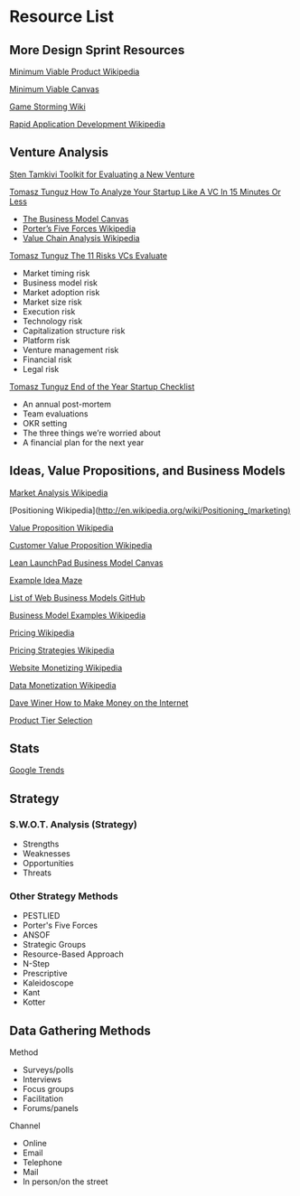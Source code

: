 # Resource List

## More Design Sprint Resources
[Minimum Viable Product Wikipedia](http://en.wikipedia.org/wiki/Minimum_viable_product)

[Minimum Viable Canvas](https://medium.com/@santoshrajan/the-minimum-viable-canvas-6ee9ea072f65)

[Game Storming Wiki](http://www.gamestorming.com/the-wiki)

[Rapid Application Development Wikipedia](http://en.wikipedia.org/wiki/Rapid_application_development)

## Venture Analysis

[Sten Tamkivi Toolkit for Evaluating a New Venture](https://medium.com/@seikatsu/toolkit-for-evaluating-a-new-venture-c6ee623a4bca)

[Tomasz Tunguz How To Analyze Your Startup Like A VC In 15 Minutes Or Less](http://tomtunguz.com/diagrams)
* [The Business Model Canvas](http://www.businessmodelgeneration.com/downloads/business_model_canvas_poster.pdf)
* [Porter’s Five Forces Wikipedia](http://en.wikipedia.org/wiki/Porter_five_forces_analysis)
* [Value Chain Analysis Wikipedia](http://en.wikipedia.org/wiki/Value_chain)

[Tomasz Tunguz The 11 Risks VCs Evaluate](http://tomtunguz.com/the-11-risks-vcs-evaluate)
* Market timing risk
* Business model risk
* Market adoption risk
* Market size risk
* Execution risk
* Technology risk
* Capitalization structure risk
* Platform risk
* Venture management risk
* Financial risk
* Legal risk 

[Tomasz Tunguz End of the Year Startup Checklist](http://tomtunguz.com/end-of-the-year-startup-checklist)
* An annual post-mortem
* Team evaluations
* OKR setting
* The three things we’re worried about
* A financial plan for the next year

## Ideas, Value Propositions, and Business Models

[Market Analysis Wikipedia](http://en.wikipedia.org/wiki/Market_analysis)

[Positioning Wikipedia](http://en.wikipedia.org/wiki/Positioning_(marketing)

[Value Proposition Wikipedia](http://en.wikipedia.org/wiki/Value_proposition)

[Customer Value Proposition Wikipedia](http://en.wikipedia.org/wiki/Customer_value_proposition)

[Lean LaunchPad Business Model Canvas](hhttps://steveblank.files.wordpress.com/2010/12/business-model-and-cust-dev.jpg)

[Example Idea Maze](http://1.bp.blogspot.com/-HOE9rpL0jeU/UeZXIMK-NtI/AAAAAAAAAKQ/8JNAWTxFwLg/s1600/The+Idea+Maze.jpg)

[List of Web Business Models GitHub](https://gist.github.com/ndarville/4295324)

[Business Model Examples Wikipedia](http://en.wikipedia.org/wiki/Business_model#Examples_of_business_models)

[Pricing Wikipedia](http://en.wikipedia.org/wiki/Pricing)

[Pricing Strategies Wikipedia](http://en.wikipedia.org/wiki/Pricing_strategies)

[Website Monetizing Wikipedia](http://en.wikipedia.org/wiki/Website_monetizing)

[Data Monetization Wikipedia](http://en.wikipedia.org/wiki/Data_monetization)

[Dave Winer How to Make Money on the Internet](http://scripting.com/davenet/2000/02/04/howToMakeMoneyOnTheInterne.html)

[Product Tier Selection](https://camo.githubusercontent.com/a4b7ee4a662786d0af4c1eacb9b8b7bdd9eb6e6d/687474703a2f2f692e696d6775722e636f6d2f7139594e4939542e706e67)

## Stats

[Google Trends](http://www.google.com/trends)

## Strategy

### S.W.O.T. Analysis (Strategy)
* Strengths
* Weaknesses
* Opportunities
* Threats

### Other Strategy Methods
* PESTLIED
* Porter's Five Forces
* ANSOF
* Strategic Groups
* Resource-Based Approach
* N-Step
* Prescriptive
* Kaleidoscope
* Kant
* Kotter

## Data Gathering Methods
Method
* Surveys/polls
* Interviews
* Focus groups
* Facilitation
* Forums/panels

Channel
* Online
* Email
* Telephone
* Mail
* In person/on the street









